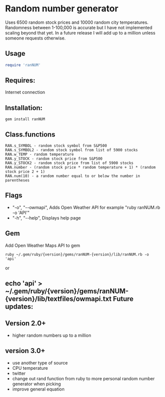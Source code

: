 Random number generator 
=============

Uses 6500 random stock prices and 10000 random city temperatures. 
Randomness between 1-100,000 is accurate but I have not implemented scaling beyond that yet. In a future release I will add up to a million unless someone requests otherwise.

Usage
-----

```ruby
require 'ranNUM'
```

Requires:
-----
Internet connection

Installation: 
-----
```
gem install ranNUM
```
Class.functions
-----

```
RAN.s_SYMBOL - random stock symbol from S&P500
RAN.s_SYMBOL2 - random stock symbol from list of 5900 stocks
RAN.w_TEMP - random temperature
RAN.y_STOCK - random stock price from S&P500
RAN.y_STOCK2 - random stock price from list of 5900 stocks
RAN.number - (random stock price * random temperature + 1) * (random stock price 2 + 1)
RAN.num(10) - a random number equal to or below the number in parentheses
```

Flags
-----

* "-o", "--owmapi", Adds Open Weather API for example "ruby ranNUM.rb -o 'API'"
* "-h", "--help", Displays help page

Gem
-----

Add Open Weather Maps API to gem
```
ruby ~/.gem/ruby/{version}/gems/ranNUM-{version}/lib/ranNUM.rb -o 'api'
```
or

echo 'api' > ~/.gem/ruby/{version}/gems/ranNUM-{version}/lib/textfiles/owmapi.txt
Future updates:
-----

Version 2.0+
-----

* higher random numbers up to a million


version 3.0+
-----

* use another type of source
* CPU temperature
* twitter
* change out rand function from ruby to more personal random number generator when picking
* improve general equation


